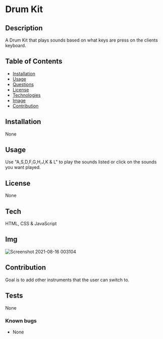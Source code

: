 
# Drum Kit

  
## Description
A Drum Kit that plays sounds based on what keys are press on the clients keyboard. 

## Table of Contents 
- [Installation](#installation)
- [Usage](#usage)
- [Questions](#questions)
- [License](#license)
- [Technologies](#tech)
- [Image](#img)
- [Contribution](#contribution)

## Installation
None

## Usage
Use "A,S,D,F,G,H,J,K & L" to play the sounds listed or click on the sounds you want played.

## License

 None

## Tech

HTML, CSS & JavaScript

## Img
![Screenshot 2021-08-16 003104](https://user-images.githubusercontent.com/34254871/129663440-e83024fb-e1f2-4e17-92f4-c4270ee04f18.png)

## Contribution
Goal is to add other instruments that the user can switch to.
## Tests
None

### Known bugs
* None
